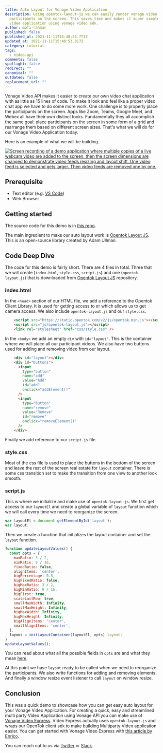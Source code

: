 ```yaml
---
title: Auto Layout for Vonage Video Application
description: Using opentok-layout-js we can easily render vonage video call
  participants on the screen. This saves time and makes it super simple to build
  video application using vonage video sdk.
author: mofi-rahman
published: false
published_at: 2021-11-11T15:40:53.771Z
updated_at: 2021-11-11T15:40:53.817Z
category: tutorial
tags:
  - video-api
comments: false
spotlight: false
redirect: ""
canonical: ""
outdated: false
replacement_url: ""
---
```

Vonage Video API makes it easier to create our own video chat application with as little as 15 lines of code. To make it look and feel like a proper video chat app we have to do some more work. One challenge is to properly place the participants on the screen. Apps like Zoom, Teams, Google Meet, and Webex all have their own distinct looks. Fundamentally they all accomplish the same goal: place participants on the screen in some form of a grid and rearrange them based on different screen sizes. That's what we will do for our Vonage Video Application today.

Here is an example of what we will be building.

[![Screen recording of a demo application where multiple copies of a live webcam video are added to the screen, then the screen dimensions are changed to demonstrate video feeds resizing and layout shift. One video feed is selected and gets larger. Then video feeds are removed one by one.](https://s9.gifyu.com/images/demo9a78f3a979365eb2.gif)](https://gifyu.com/image/S22vG)

## Prerequisite

- Text editor (e.g. [VS Code](https://code.visualstudio.com/))
- Web Browser

## Getting started

The source code for this demo is in [this repo](https://github.com/moficodes/opentok-layout-demo). 

The main ingredient to make our auto layout work is [Opentok Layout JS](https://github.com/aullman/opentok-layout-js). This is an open-source library created by Adam Ullman. 

## Code Deep Dive

The code for this demo is fairly short. There are 4 files in total. Three that we will create (`index.html`, `style.css`, `script.js`) and one (`opentok-layout.js`) that is downloaded from [Opentok Layout JS](https://github.com/aullman/opentok-layout-js) repository. 

### index.html

In the `<head>` section of our HTML file, we add a reference to the Opentok Client Library. It is used for getting access to `OT` which allows us to get camera access. We also include `opentok-layout.js` and our `style.css`.

```html
    <script src="https://static.opentok.com/v2/js/opentok.min.js"></script>
    <script src="js/opentok-layout.js"></script>
    <link rel="stylesheet" href="css/style.css" />
```

In the `<body>` we add an empty `div` with `id="layout"`. This is the container where we will place all our participant videos. We also have two buttons used for adding and removing video from our layout.

```html
    <div id="layout"></div>
    <div id="buttons">
      <input
        type="button"
        name="add"
        value="Add"
        id="add"
        onclick="addElement()"
      />
      <input
        type="button"
        name="remove"
        value="Remove"
        id="remove"
        onclick="removeElement()"
      />
    </div>
``` 

Finally we add reference to our `script.js` file.

### style.css

Most of the css file is used to place the buttons in the bottom of the screen and leave the rest of the screen real estate for `layout` container. There is some css transition set to make the transition from one view to another look smooth.

### script.js

This is where we initialize and make use of `opentok-layout-js`. We first get access to our `layoutEl` and create a global variable of `layout` function which we will call every time we need to reorganize the screen.

```js
var layoutEl = document.getElementById('layout');
var layout;
```

Then we create a function that initializes the layout container and set the `layout` function.

```js
function updateLayoutValues() {
  const opts = {
    maxRatio: 3 / 2,
    minRatio: 9 / 16,
    fixedRatio: false,
    alignItems: 'center',
    bigPercentage: 0.8,
    bigFixedRatio: false,
    bigMaxRatio: 3 / 2,
    bigMinRatio: 9 / 16,
    bigFirst: true,
    scaleLastRow: true,
    smallMaxWidth: Infinity,
    smallMaxHeight: Infinity,
    bigMaxWidth: Infinity,
    bigMaxHeight: Infinity,
    bigAlignItems: 'center',
    smallAlignItems: 'center',
  };
  layout = initLayoutContainer(layoutEl, opts).layout;
}
updateLayoutValues();
```

You can read about what all the possible fields in `opts` are and what they mean [here](https://github.com/aullman/opentok-layout-js#usage). 

At this point we have `layout` ready to be called when we need to reorganize the participants. We also write functions for adding and removing elements. And finally a window resize event listener to call `layout` on window resize.

## Conclusion

This was a quick demo to showcase how you can get easy auto layout for your Vonage Video Application. For creating a quick, easy and streamlined multi party Video Application using Vonage API you can make use of [Vonage Video Express](https://tokbox.com/developer/video-express/). Video Express actually uses `opentok-layout-js` and wraps our OpenTok client sdk to make building Multiparty Video application easier. You can get started with Vonage Video Express with [this article by Enrico](https://learn.vonage.com/blog/2021/09/27/create-a-multiparty-video-app-with-the-new-video-express/).

You can reach out to us via [Twitter](https://twitter.com/vonagedev) or [Slack](https://developer.nexmo.com/community/slack). 


